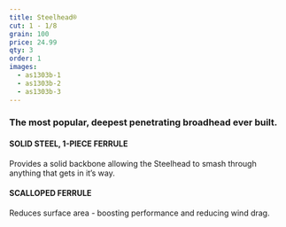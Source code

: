 ```yaml
---
title: Steelhead®
cut: 1 - 1/8
grain: 100
price: 24.99
qty: 3
order: 1
images:
  - as1303b-1
  - as1303b-2
  - as1303b-3
---
```


### The most popular, deepest penetrating broadhead ever built.

#### SOLID STEEL, 1-PIECE FERRULE

Provides a solid backbone allowing the Steelhead to smash through anything that gets in it’s way.

#### SCALLOPED FERRULE

Reduces surface area - boosting performance and reducing wind drag.